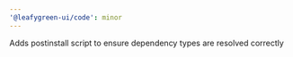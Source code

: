 ```yaml
---
'@leafygreen-ui/code': minor
---
```


Adds postinstall script to ensure dependency types are resolved correctly
